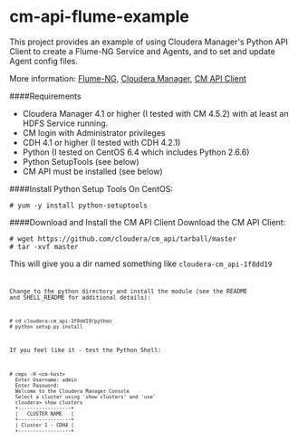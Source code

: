 cm-api-flume-example
====================

This project provides an example of using Cloudera Manager's Python API Client to create a Flume-NG Service and Agents, and to set and update Agent config files.

More information:  [Flume-NG](http://archive.cloudera.com/cdh4/cdh/4/flume-ng/FlumeUserGuide.html),  [Cloudera Manager](http://www.cloudera.com/content/cloudera/en/products/cloudera-manager.html), [CM API Client](http://cloudera.github.io/cm_api/)




####Requirements
- Cloudera Manager 4.1 or higher (I tested with CM 4.5.2) with at least an HDFS Service running. 
- CM login with Administrator privileges
- CDH 4.1 or higher (I tested with CDH 4.2.1)
- Python (I tested on CentOS 6.4 which includes Python 2.6.6)
- Python SetupTools (see below)
- CM API must be installed (see below)


####Install Python Setup Tools
On CentOS:

    # yum -y install python-setuptools


####Download and Install the CM API Client
Download the CM API Client:

    # wget https://github.com/cloudera/cm_api/tarball/master
    # tar -xvf master

This will give you a dir named something like <code>cloudera-cm_api-1f8dd19<code>

Change to the python directory and install the module (see the README and SHELL_README for additional details):

    # cd cloudera-cm_api-1f8dd19/python
    # python setup.py install

If you feel like it - test the Python Shell:

    # cmps -H <cm-host>
      Enter Username: admin
      Enter Password: 
      Welcome to the Cloudera Manager Console
      Select a cluster using 'show clusters' and 'use'
      cloudera> show clusters
      +------------------+
      |   CLUSTER NAME   |
      +------------------+
      | Cluster 1 - CDH4 |
      +------------------+
    

    
